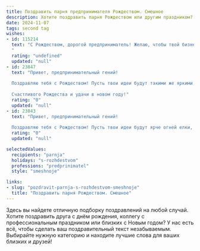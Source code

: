 ```yaml
---
title: Поздравить парня предпринимателя Рождеством. Смешное
description: Хотите поздравить парня Рождеством или другим праздником? Наш ИИ создаст незабываемое поздравление, а вы обязательно выделитесь среди других.  
date: 2024-11-07
tags: second tag
wishes:
- id: 115214
  text: "С Рождеством, дорогой предприниматель! Желаю, чтобы твой бизнес рос как на дрожжах, а прибыль — как снежный ком (только не тот, что на голову сваливается, а тот, что в банке!). Пусть конкуренты замерзнут от зависти, а клиенты одаривают тебя не только деньгами, но и искренними улыбками!  Пусть этот праздник будет полон чудес и неожиданных, но приятных сделок!
  "
  rating: "undefined"
  updated: "null"
- id: 23847
  text: "Привет, предпринимательный гений!
  
  Поздравляю тебя с Рождеством! Пусть твои идеи будут такими же яркими, как гирлянда на елке, и пусть твои сделки завершаются успехом быстрее, чем ты успеваешь сказать \"Белый медведь\"! Пусть этот праздник принесет тебе не только вкусные угощения, но и новые, неожиданные возможности для развития бизнеса. И помни, что даже если ты забудешь поставить елку, твои клиенты все равно будут приходить к тебе за праздничным настроением и успехом!
  
  Счастливого Рождества и удачи в новом году!"
  rating: "0"
  updated: "null"
- id: 23843
  text: "Привет, предпринимательный гений!
  
  Поздравляю тебя с Рождеством! Пусть твои идеи будут ярче огней елки, а бизнес-планы — крепче новогоднего салата! Пусть каждый твой шаг к успеху будет таким же неотразимым, как Санта на санях. И да пребудет с тобой сила, чтобы разбираться с бюрократией, как с новогодними подарками — легко и с улыбкой! Счастья, здоровья и процветания в новом году!"
  rating: "0"
  updated: "null"

selectedValues:
  recipients: "parnja"
  holidays: "s-rozhdestvom"
  professions: "predprinimatel"
  style: "smeshnoje"

links:
- slug: "pozdravit-parnja-s-rozhdestvom-smeshnoje"
  title: "Поздравить парня Рождеством. Смешное"
---
```


Здесь вы найдете отличную подборку поздравлений на любой случай. 
Хотите поздравить друга с днём рождения, коллегу с профессиональным праздником или близких с Новым годом? У нас есть всё, чтобы сделать ваш поздравительный текст незабываемым. Выбирайте нужную категорию и находите лучшие слова для ваших близких и друзей!
